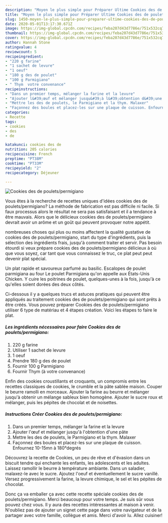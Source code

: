 ```yaml
---
description: "Moyen le plus simple pour Préparer Ultime Cookies des de poulets/permigiano"
title: "Moyen le plus simple pour Préparer Ultime Cookies des de poulets/permigiano"
slug: 1450-moyen-le-plus-simple-pour-preparer-ultime-cookies-des-de-poulets-permigiano
date: 2020-05-01T13:17:30.671Z
image: https://img-global.cpcdn.com/recipes/feba207d43d7786e/751x532cq70/cookies-des-de-pouletspermigiano-photo-principale-de-la-recette.jpg
thumbnail: https://img-global.cpcdn.com/recipes/feba207d43d7786e/751x532cq70/cookies-des-de-pouletspermigiano-photo-principale-de-la-recette.jpg
cover: https://img-global.cpcdn.com/recipes/feba207d43d7786e/751x532cq70/cookies-des-de-pouletspermigiano-photo-principale-de-la-recette.jpg
author: Hannah Stone
ratingvalue: 4
reviewcount: 5
recipeingredient:
- "220 g farine"
- "1 sachet de levure"
- "1 oeuf"
- "180 g des de poulet"
- "100 g Parmigiano"
- " Thym  votre convenance"
recipeinstructions:
- "Dans un premier temps, mélanger la farine et la levure"
- "Ajouter l&#39;œuf et mélanger jusqu&#39;à l&#39;obtention d&#39;une pâte"
- "Mettre les des de poulets, le Parmigiano et la thym. Malaxer"
- "Façonnez des boules et placez-les sur une plaque de cuisson. Enfournez 10-15mn à 180°degrés"
categories:
- Recette
tags:
- cookies
- des
- de

katakunci: cookies des de 
nutrition: 205 calories
recipecuisine: French
preptime: "PT38M"
cooktime: "PT33M"
recipeyield: "2"
recipecategory: Déjeuner

---
```



![Cookies des de poulets/permigiano](https://img-global.cpcdn.com/recipes/feba207d43d7786e/751x532cq70/cookies-des-de-pouletspermigiano-photo-principale-de-la-recette.jpg)

Vous êtes à la recherche de recettes uniques d'idées cookies des de poulets/permigiano? La méthode de fabrication est pas difficile ni facile. Si faux processus alors le résultat ne sera pas satisfaisant et il a tendance à être mauvais. Alors que le délicieux cookies des de poulets/permigiano devrait avoir un arôme et un goût qui peuvent provoquer notre appétit.

nombreuses choses qui plus ou moins affectent la qualité gustative de cookies des de poulets/permigiano, start du type d'ingrédients, puis la sélection des ingrédients frais, jusqu'à comment traiter et servir. Pas besoin étourdi si veux prépare cookies des de poulets/permigiano délicieux à où que vous soyez, car tant que vous connaissez le truc, ce plat peut peut devenir plat spécial.

Un plat rapide et savoureux parfumé au basilic. Escalopes de poulet parmigiana au four Le poulet Parmigiana qu&#39;on appelle aux États-Unis Chicken. Y cuire les poitrines de poulet, quelques-unes à la fois, jusqu&#39;à ce qu&#39;elles soient dorées des deux côtés.


Ci-dessous il y a quelques trucs et astuces pratiques qui peuvent être appliqués au traitement cookies des de poulets/permigiano qui sont prêts à être créés. Vous pouvez préparer Cookies des de poulets/permigiano utiliser 6 type de matériau et 4 étapes création. Voici les étapes to faire le plat.

<!--inarticleads1-->

##### Les ingrédients nécessaires pour faire Cookies des de poulets/permigiano:

1.  220 g farine
1. Utiliser 1 sachet de levure
1.  1 oeuf
1. Prendre 180 g des de poulet
1. Fournir 100 g Parmigiano
1. Fournir  Thym (à votre convenance)


Enfin des cookies croustillants et croquants, un compromis entre les recettes classiques de cookies, le crumble et la pâte sablée maison. Couper le beurre ramolli en morceaux. Ajouter la farine au beurre et mélanger jusqu&#39;à obtenir un mélange sableux bien homogène. Ajouter le sucre roux et mélanger, puis les pépites de chocolat et de noisettes. 

<!--inarticleads2-->

##### Instructions Créer Cookies des de poulets/permigiano:

1. Dans un premier temps, mélanger la farine et la levure
1. Ajouter l&#39;œuf et mélanger jusqu&#39;à l&#39;obtention d&#39;une pâte
1. Mettre les des de poulets, le Parmigiano et la thym. Malaxer
1. Façonnez des boules et placez-les sur une plaque de cuisson. Enfournez 10-15mn à 180°degrés


Découvrez la recette de Cookies, un peu de rêve et d&#39;évasion dans un biscuit tendre qui enchante les enfants, les adolescents et les adultes. Laissez ramollir le beurre à température ambiante. Dans un saladier, malaxez-le avec le sucre. Ajoutez l&#39;oeuf et éventuellement le sucre vanillé. Versez progressivement la farine, la levure chimique, le sel et les pépites de chocolat. 


Donc ça va emballer ça avec cette recette spéciale cookies des de poulets/permigiano. Merci beaucoup pour votre temps. Je suis sûr vous pouvez chez vous. Il y aura des recettes  intéressantes at maison à venir. N'oubliez pas de ajouter un signet cette page dans votre navigateur et de la partager avec votre famille, collègue et amis. Merci d'avoir lu. Allez cuisiner!
